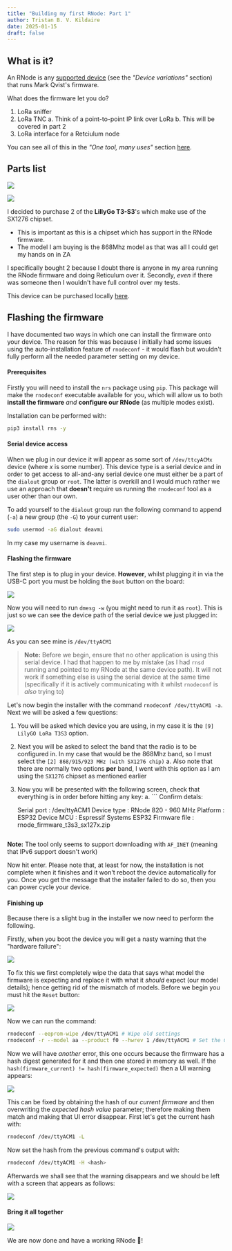 ```yaml
---
title: "Building my first RNode: Part 1"
author: Tristan B. V. Kildaire
date: 2025-01-15
draft: false
---
```


## What is it?

An RNode is any [supported device](https://unsigned.io/guides/2022_01_25_installing-rnode-firmware-on-supported-devices.html) (see the _"Device variations"_ section) that runs Mark Qvist's firmware.

What does the firmware let you do?

1. LoRa sniffer
2. LoRa TNC
    a. Think of a point-to-point IP link over LoRa
    b. This will be covered in part 2
3. LoRa interface for a Retciulum node

You can see all of this in the _"One tool, many uses"_ section [here](https://unsigned.io/hardware/RNode.html).

## Parts list

![](1.jpeg)

![](2.jpeg)

I decided to purchase 2 of the **LillyGo T3-S3**'s which make use of the SX1276 chipset.

* This is important as this is a chipset which has support in the RNode firmware.
* The model I am buying is the 868Mhz model as that was all I could get my hands on in ZA

I specifically bought 2 because I doubt there is anyone in my area running the RNode firmware and doing Reticulum over it. Secondly, _even_ if there was someone then I wouldn't have full control over my tests.

This device can be purchased locally [here](https://www.robotics.org.za/development-boards/esp32-lilygo-boards/H596).

## Flashing the firmware

I have documented two ways in which one can install the firmware onto your device. The reason for this was because I initially had some issues using the auto-installation feature of `rnodeconf` - it would flash but wouldn't fully perform all the needed parameter setting on my device.

#### Prerequisites

Firstly you will need to install the `nrs` package using `pip`. This package will make the `rnodeconf` executable available for you, which will allow us to both **install the firmware** _and_ **configure our RNode** (as multiple modes exist).

Installation can be performed with:

```bash
pip3 install rns -y
```

#### Serial device access

When we plug in our device it will appear as some sort of `/dev/ttcyACMx` device (where $x$ is some number). This device type is a serial device and in order to get access to all-and-any serial device one must either be a part of the `dialout` group or `root`. The latter is overkill and I would much rather we use an approach that **doesn't** require us running the `rnodeconf` tool as a user other than our own.

To add yourself to the `dialout` group run the following command to append (`-a`) a new group (the `-G`) to your current user:

```bash
sudo usermod -aG dialout deavmi
```

In my case my username is `deavmi`.

#### Flashing the firmware

The first step is to plug in your device. **However**, whilst plugging it in via the USB-C port you must be holding the `Boot` button on the board:

![](3.jpeg)

Now you will need to run `dmesg -w` (you might need to run it as `root`). This is just so we can see the device path of the serial device we just plugged in:

![](4.png)

As you can see mine is `/dev/ttyACM1`

>**Note:** Before we begin, ensure that no other application is using this serial device. I had that happen to me by mistake (as I had `rnsd` running and pointed to my RNode at the same device path). It will not work if something else is using the serial device at the same time (specifically if it is actively communicating with it whilst `rnodeconf` is _also_ trying to)

Let's now begin the installer with the command `rnodeconf /dev/ttyACM1 -a`. Next we will be asked a few questions:

1. You will be asked which device you are using, in my case it is the `[9] LilyGO LoRa T3S3` option.
2. Next you will be asked to select the band that the radio is to be configured in. In my case that would be the 868Mhz band, so I must select the `[2] 868/915/923 MHz (with SX1276 chip)`
    a. Also note that there are normally two options **per** band, I went with this option as I am using the `SX1276` chipset as mentioned earlier
3. Now you will be presented with the following screen, check that everything is in order before hitting any key:
    a. ```
    Confirm detals:

    Serial port     : /dev/ttyACM1
    Device type     : RNode 820 - 960 MHz
    Platform        : ESP32
    Device MCU      : Espressif Systems ESP32
    Firmware file   : rnode_firmware_t3s3_sx127x.zip
    ```

**Note:** The tool only seems to support downloading with `AF_INET` (meaning that IPv6 support doesn't work)

Now hit enter. Please note that, at least for now, the installation is not complete when it finishes and it won't reboot the device automatically for you. Once you get the message that the installer failed to do so, then you can power cycle your device.

#### Finishing up

Because there is a slight bug in the installer we now need to perform the following.

Firstly, when you boot the device you will get a nasty warning that the "hardware failure":

![](5.jpeg)

To fix this we first completely wipe the data that says what model the firmware is expecting and replace it with what it _should_ expect (our model details); hence getting rid of the mismatch of models. Before we begin you must hit the `Reset` button:

![](6.jpeg)

Now we can run the command:

```bash
rnodeconf --eeprom-wipe /dev/ttyACM1 # Wipe old settings
rnodeconf -r --model aa --product f0 --hwrev 1 /dev/ttyACM1 # Set the CORRECT model information
```

Now we will have _another_ error, this one occurs because the firmware has a hash digest generated for it and then one stored in memory as well. If the `hash(firmware_current) != hash(firmware_expected)` then a UI warning appears:

![](7.jpeg)

This can be fixed by obtaining the hash of our _current firmware_ and then overwriting the _expected hash value_ parameter; therefore making them match and making that UI error disappear. First let's get the current hash with:

```bash
rnodeconf /dev/ttyACM1 -L
```

Now set the hash from the previous command's output with:

```bash
rnodeconf /dev/ttyACM1 -H <hash>
```

Afterwards we shall see that the warning disappears and we should be left with a screen that appears as follows:

![](8.jpeg)

#### Bring it all together

![](9.jpeg)

We are now done and have a working RNode 🎊️!